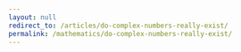 ```yaml
---
layout: null
redirect_to: /articles/do-complex-numbers-really-exist/
permalink: /mathematics/do-complex-numbers-really-exist/
---
```

